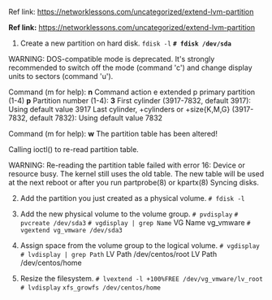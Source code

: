 Ref link: https://networklessons.com/uncategorized/extend-lvm-partition

**Ref link:** https://networklessons.com/uncategorized/extend-lvm-partition

1. Create a new partition on hard disk.
`fdisk -l`
**`# fdisk /dev/sda`**

WARNING: DOS-compatible mode is deprecated. It's strongly recommended to
         switch off the mode (command 'c') and change display units to
         sectors (command 'u').

Command (m for help): **n**
Command action
   e   extended
   p   primary partition (1-4)
**p**
Partition number (1-4): **3**
First cylinder (3917-7832, default 3917): 
Using default value 3917
Last cylinder, +cylinders or +size{K,M,G} (3917-7832, default 7832): 
Using default value 7832

Command (m for help): **w**
The partition table has been altered!

Calling ioctl() to re-read partition table.

WARNING: Re-reading the partition table failed with error 16: Device or resource busy.
The kernel still uses the old table. The new table will be used at
the next reboot or after you run partprobe(8) or kpartx(8)
Syncing disks. 


2. Add the partition you just created as a physical volume.
`# fdisk -l`
3. Add the new physical volume to the volume group.
`# pvdisplay`
`# pvcreate /dev/sda3`
`# vgdisplay | grep Name`
  VG Name               vg_vmware
`# vgextend vg_vmware /dev/sda3`

4. Assign space from the volume group to the logical volume.
`# vgdisplay`
`# lvdisplay | grep Path`
  LV Path                /dev/centos/root
  LV Path                /dev/centos/home

5. Resize the filesystem.
`# lvextend -l +100%FREE /dev/vg_vmware/lv_root`
`# lvdisplay`
`xfs_growfs /dev/centos/home`
